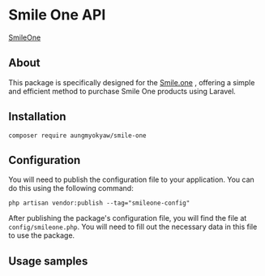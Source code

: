# Smile One API
[SmileOne](https://www.smile.one/)
## About
This package is specifically designed for the [Smile.one](https://www.smile.one/) , offering a simple and efficient method to purchase Smile One products using Laravel.
## Installation
```shel
composer require aungmyokyaw/smile-one
```
## Configuration
You will need to publish the configuration file to your application. You can do this using the following command:
```shel
php artisan vendor:publish --tag="smileone-config"
```
After publishing the package's configuration file, you will find the file at `config/smileone.php`. You will need to fill out the necessary data in this file to use the package.
## Usage samples